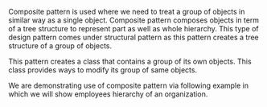 Composite pattern is used where we need to treat a group of objects in similar way as a single object. Composite pattern composes objects in term of a tree structure to represent part as well as whole hierarchy. This type of design pattern comes under structural pattern as this pattern creates a tree structure of a group of objects. 

This pattern creates a class that contains a group of its own objects. This class provides ways to modify its group of same objects. 

We are demonstrating use of composite pattern via following example in which we will show employees hierarchy of an organization. 
